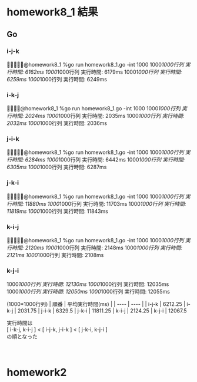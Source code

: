 # homework8_1 結果
## Go
### i-j-k
🐞💫🎸🥂✨@homework8_1 %go run homework8_1.go -int 1000
1000*1000行列
実行時間: 6162ms
1000*1000行列
実行時間: 6179ms
1000*1000行列
実行時間: 6259ms
1000*1000行列
実行時間: 6249ms

### i-k-j
💫🎸🥂✨@homework8_1 %go run homework8_1.go -int 1000
1000*1000行列
実行時間: 2024ms
1000*1000行列
実行時間: 2035ms
1000*1000行列
実行時間: 2032ms
1000*1000行列
実行時間: 2036ms

### j-i-k
🐞💫🎸🥂✨@homework8_1 %go run homework8_1.go -int 1000
1000*1000行列
実行時間: 6284ms
1000*1000行列
実行時間: 6442ms
1000*1000行列
実行時間: 6305ms
1000*1000行列
実行時間: 6287ms

### j-k-i
🐞💫🎸🥂✨@homework8_1 %go run homework8_1.go -int 1000
1000*1000行列
実行時間: 11880ms
1000*1000行列
実行時間: 11703ms
1000*1000行列
実行時間: 11819ms
1000*1000行列
実行時間: 11843ms

### k-i-j
🐞💫🎸🥂✨@homework8_1 %go run homework8_1.go -int 1000
1000*1000行列
実行時間: 2120ms
1000*1000行列
実行時間: 2148ms
1000*1000行列
実行時間: 2121ms
1000*1000行列
実行時間: 2108ms

### k-j-i
1000*1000行列
実行時間: 12130ms
1000*1000行列
実行時間: 12035ms
1000*1000行列
実行時間: 12050ms
1000*1000行列
実行時間: 12055ms


(1000*1000行列)
| 順番 | 平均実行時間(ms) |
| ---- | ---- |
| i-j-k | 6212.25
| i-k-j | 2031.75
| j-i-k | 6329.5
| j-k-i | 11811.25
| k-i-j | 2124.25
| k-j-i | 12067.5

実行時間は  
[ i-k-j, k-i-j ] < [ i-j-k, j-i-k ] < [ j-k-i, k-j-i ]  
の順となった  
 
<br>  


# homework2
